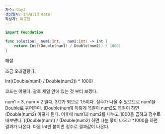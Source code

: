 ```yaml
---
차수: Day2
생성일자: Invalid date
작성자: 이규현
---
```

```Swift
import Foundation

func solution(_ num1:Int, _ num2:Int) -> Int {
    return Int((Double(num1) / Double(num2)) * 1000)
}
```

  

  

해설

조금 오래걸렸다.

Int((Double(num1) / Double(num2)) * 1000)

코드는 이렇다. 괄호 제일 안에 있는 것 부터 보겠다.

num1 = 3, num = 2 일때, 3/2가 되므로 1.5이다. 실수가 나올 수 있으므로 num1을 Double로 묶어준다. (Double(num1) 이렇게 똑같이 num2도 똑같이 하면 (Double(num2) 이렇게 된다. 이후에 num1과 num2를 나누고 1000을 곱하고 정수로 내보낸다. ((Double(num1) / (Double(num2) 하면 나눈 몫이 나오고 *1000을 하면 결과가 나온다. 다음 Int만 붙이면 정수로 결과값이 나온다.